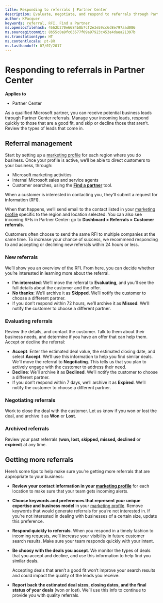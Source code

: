 ```yaml
---
title: Responding to referrals | Partner Center
description: Evaluate, negotiate, and respond to referrals through Partner Center.
author: KPacquer
keywords: referral, RFI, Find a Partner
ms.openlocfilehash: 4662b270e6684b8b7cf2e3e59cc6d8e797aad086
ms.sourcegitcommit: 8b55c0a9fc63577f09a97923c453e4daea21397b
ms.translationtype: HT
ms.contentlocale: pt-BR
ms.lasthandoff: 07/07/2017
---
```

# <a name="responding-to-referrals-in-partner-center"></a>Responding to referrals in Partner Center

**Applies to**

-  Partner Center

As a qualified Microsoft partner, you can receive potential business leads through Partner Center referrals. Manage your incoming leads, respond quickly to those that are a good fit, and skip or decline those that aren’t. Review the types of leads that come in. 

## <a name="referral-management"></a>Referral management

Start by setting up a [marketing profile](create-a-marketing-profile.md) for each region where you do business. Once your profile is active, we’ll be able to direct customers to your business, through:

*  Microsoft marketing activities
*  Internal Microsoft sales and service agents
*  Customer searches, using the **[Find a partner](https://partnercenter.microsoft.com/pcv/search)** tool.

When a customer is interested in contacting you, they’ll submit a request for information (RFI). 

When that happens, we’ll send email to the contact listed in your [marketing profile](create-a-marketing-profile.md) specific to the region and location selected. You can also see incoming RFIs in Partner Center: go to **Dashboard > Referrals > Customer referrals**.

Customers often choose to send the same RFI to multiple companies at the same time. To increase your chance of success, we recommend responding to and accepting or declining new referrals within 24 hours or less.

### <a name="new-referrals"></a>New referrals

We’ll show you an overview of the RFI. From here, you can decide whether you’re interested in learning more about the referral. 

*  **I’m interested**: We’ll move the referral to **Evaluating**, and you’ll see the full details about the customer and the offer. 
*  **No thanks**: We’ll archive it as **Skipped**. We’ll notify the customer to choose a different partner.
*  If you don’t respond within 72 hours, we’ll archive it as **Missed**. We’ll notify the customer to choose a different partner.

### <a name="evaluating-referrals"></a>Evaluating referrals

Review the details, and contact the customer. Talk to them about their business needs, and determine if you have an offer that can help them. Accept or decline the referral: 

*  **Accept**: Enter the estimated deal value, the estimated closing date, and select **Accept**. We’ll use this information to help you find similar deals. We’ll move the referral to **Negotiating**. This tells us that you plan to actively engage with the customer to address their need.
*  **Decline**: We’ll archive it as **Declined**. We’ll notify the customer to choose a different partner.
*  If you don’t respond within 7 days, we’ll archive it as **Expired**. We’ll notify the customer to choose a different partner.

### <a name="negotiating-referrals"></a>Negotiating referrals

Work to close the deal with the customer. Let us know if you won or lost the deal, and archive it as **Won** or **Lost**. 

### <a name="archived-referrals"></a>Archived referrals

Review your past referrals (**won, lost, skipped, missed, declined** or **expired**) at any time. 

## <a name="getting-more-referrals"></a>Getting more referrals

Here’s some tips to help make sure you’re getting more referrals that are appropriate to your business:

*  **Review your contact information in your [marketing profile](create-a-marketing-profile.md)** for each location to make sure that your team gets incoming alerts.

*  **Choose keywords and preferences that represent your unique expertise and business model** in your [marketing profile](create-a-marketing-profile.md). Remove keywords that would generate referrals for you’re not interested in. If you’re not interested in dealing with businesses of a certain size, update this preference.

*  **Respond quickly to referrals**. When you respond in a timely fashion to incoming requests, we’ll increase your visibility in future customer search results. Make sure your team responds quickly with your intent.

*  **Be choosy with the deals you accept**. We monitor the types of deals that you accept and decline, and use this information to help find you similar deals. 

   Accepting deals that aren’t a good fit won’t improve your search results and could impact the quality of the leads you receive.

*  **Report back the estimated deal sizes, closing dates, and the final status of your deals** (won or lost). We’ll use this info to continue to provide you with quality referrals.
